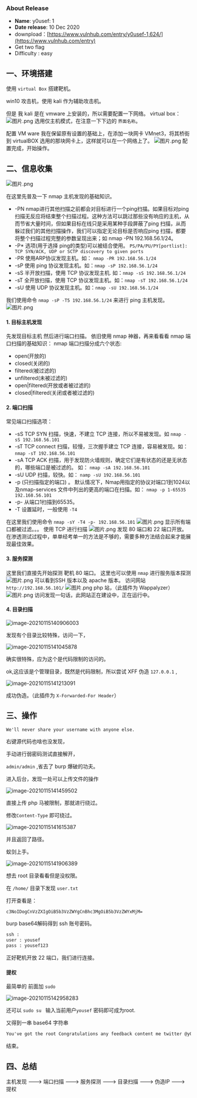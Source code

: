 ### About Release

* **Name**: y0usef: 1
* **Date release**: 10 Dec 2020
* downpload：[https://www.vulnhub.com/entry/y0usef-1,624/](https://www.vulnhub.com/entry)
* Get two flag
* Difficulty : easy

## 一、环境搭建

使用 `virtual Box` 搭建靶机。

win10 攻击机，使用 kali 作为辅助攻击机。

但是 我 kali 是在 vmware 上安装的，所以需要配置一下网络。
virtual box：
![图片.png](https://image.3001.net/images/20210115/1610687486_600123fe9a7b0be801114.png!small)
选用仅主机模式，在注意一下下边的 `界面名称`。

配置 VM ware
我在保留原有设置的基础上，在添加一块网卡 VMnet3，将其桥街到 virtualBOX 选用的那块网卡上，这样就可以在一个网络上了。
![图片.png](https://image.3001.net/images/20210115/1610687684_600124c4c08ff3201bee2.png!small)
配置完成，开始操作。

## 二、信息收集

![图片.png](https://image.3001.net/images/20210115/1610687866_6001257a9b3ff11328c24.png!small)

在这里先普及一下 nmap 主机发现的基础知识。

* -PN nmap进行其他扫描之前都会对目标进行一个ping扫描。如果目标对ping 扫描无反应将结束整个扫描过程。这种方法可以跳过那些没有响应的主机，从而节省大量时间，但如果目标在线只是采用某种手段屏蔽了ping 扫描，从而躲过我们的其他扫描操作，我们可以指定无论目标是否响应ping 扫描，都要将整个扫描过程完整的参数呈现出来；如 nmap -PN 192.168.56.1/24。
* -P\* 选项(用于选择 ping的类型)可以被结合使用。 `PS/PA/PU/PY[portlist]: TCP SYN/ACK, UDP or SCTP discovery to given ports`
* -PR 使用ARP协议发现主机。如： `nmap -PR 192.168.56.1/24`
* -sP 使用 ping 协议发现主机。如：`nmap -sP 192.168.56.1/24`
* -sS 半开放扫描，使用 TCP 协议发现主机. 如：`nmap -sS 192.168.56.1/24`
* -sT 全开放扫描，使用 TCP 协议发现主机。如：`nmap -sT 192.168.56.1/24`
* -sU 使用 UDP 协议发现主机。如：`nmap -sU 192.168.56.1/24`

我们使用命令 `nmap -sP -T5 192.168.56.1/24` 来进行 ping 主机发现。
![图片.png](https://image.3001.net/images/20210115/1610688691_600128b32e2b5f46ffadb.png!small)

#### 1\. 目标主机发现

先发现目标主机
然后进行端口扫描。
依旧使用 nmap 神器，再来看看看 nmap 端口扫描的基础知识：
nmap 端口扫描分成六个状态:

* open(开放的)
* closed(关闭的)
* filtered(被过滤的)
* unfiltered(未被过滤的)
* open\|filtered\(开放或者被过滤的\)
* closed\|filtered\(关闭或者被过滤的\)

#### 2\. 端口扫描

常见端口扫描选项：

* -sS TCP SYN 扫描，快速，不建立 TCP 连接，所以不易被发现。如 `nmap -sS 192.168.56.101`
* -sT TCP connect 扫描，较慢，三次握手建立 TCP 连接，容易被发现。如：`nmap -sT 192.168.56.101`
* -sA TCP ACK 扫描，用于发现防火墙规则，确定它们是有状态的还是无状态的，哪些端口是被过滤的。 如： `nmap -sA 192.168.56.101`
* -sU UDP 扫描，较快。如： `namp -sU 192.168.56.101`
* -p (只扫描指定的端口) 。 默认情况下，Nmap用指定的协议对端口1到1024以及nmap-services 文件中列出的更高的端口在扫描。如： `nmap -p 1-65535 192.168.56.101`
* -p- 从端口1扫描到65535。
* -T 设置延时，一般使用 `-T4`

在这里我们使用命令 `nmap -sY -T4 -p- 192.168.56.101`
![图片.png](https://image.3001.net/images/20210115/1610689911_60012d77226cbf99b5fdb.png!small)
显示所有端口都被过滤。。。
使用 TCP 进行扫描
![图片.png](https://image.3001.net/images/20210115/1610689948_60012d9c119f7cd565163.png!small)
发现 80 端口和 22 端口开放。在渗透测试过程中，单单经考单一的方法是不够的，需要多种方法结合起来才能展现最佳效果。
#### 3. 服务探测
这里我们直接先开始探测 靶机 80 端口。
这里也可以使用 `nmap` 进行服务版本探测
![图片.png](https://image.3001.net/images/20210115/1610690443_60012f8b18028a6a881eb.png!small)
可以看到SSH 版本以及 apache 版本。
访问网站 `http://192.168.56.101/`
![图片.png](https://image.3001.net/images/20210115/1610690504_60012fc8c8635ff94abc2.png!small)
php 站，（此插件为 Wappalyzer）
![图片.png](https://image.3001.net/images/20210115/1610690562_600130025f2cd393c4401.png!small)
访问发现一句话，此网站正在建设中，正在运行中。

#### 4. 目录扫描

![image-20210115140906003](C:%5CUsers%5C51946%5CAppData%5CRoaming%5CTypora%5Ctypora-user-images%5Cimage-20210115140906003.png)

发现有个目录比较特殊，访问一下，

![image-20210115141045878](C:%5CUsers%5C51946%5CAppData%5CRoaming%5CTypora%5Ctypora-user-images%5Cimage-20210115141045878.png)

确实很特殊，应为这个是代码限制的访问的。

ok,这应该是个管理目录，既然是代码限制，所以尝试 XFF 伪造 `127.0.0.1` ,

![image-20210115141213091](C:%5CUsers%5C51946%5CAppData%5CRoaming%5CTypora%5Ctypora-user-images%5Cimage-20210115141213091.png)

成功伪造。（此插件为 `X-Forwarded-For Header`）

## 三、操作

`We'll never share your username with anyone else.`

右键源代码也啥也没发现，

手动进行弱密码测试直接解开，

`admin/admin` ,省去了 burp 爆破的功夫。

进入后台，发现一处可以上传文件的操作

![image-20210115141459502](C:%5CUsers%5C51946%5CAppData%5CRoaming%5CTypora%5Ctypora-user-images%5Cimage-20210115141459502.png)

直接上传 php 马被限制，那就进行绕过。

修改`Content-Type` 即可绕过。 

![image-20210115141615387](C:%5CUsers%5C51946%5CAppData%5CRoaming%5CTypora%5Ctypora-user-images%5Cimage-20210115141615387.png)

并且返回了路径。

蚁剑上手。

![image-20210115141906389](C:%5CUsers%5C51946%5CAppData%5CRoaming%5CTypora%5Ctypora-user-images%5Cimage-20210115141906389.png)

想去 root 目录看看但是没权限。

在 `/home/` 目录下发现 `user.txt`

打开查看是：

```txt
c3NoIDogCnVzZXIgOiB5b3VzZWYgCnBhc3MgOiB5b3VzZWYxMjM=
```

burp base64解码得到 ssh 账号密码。

```txt
ssh : 
user : yousef 
pass : yousef123
```

正好靶机开放 22 端口，我们进行连接。

#### 提权

最简单的 前面加 `sudo`

![image-20210115142958283](C:%5CUsers%5C51946%5CAppData%5CRoaming%5CTypora%5Ctypora-user-images%5Cimage-20210115142958283.png)

还可以 `sudo su ` 输入当前用户`yousef` 密码即可成为root.

又得到一串 base64 字符串

```txt
You've got the root Congratulations any feedback content me twitter @y0usef_11
```

结束。

## 四、总结

主机发现 ---> 端口扫描 ---> 服务探测 ---> 目录扫描 ---> 伪造IP ---> 提权